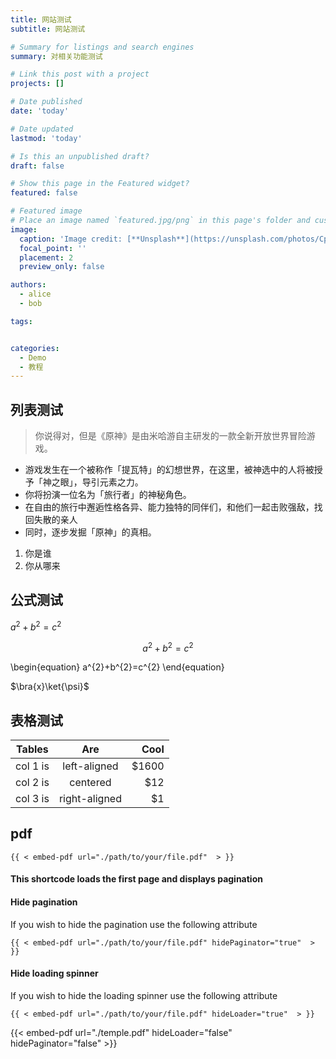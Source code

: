 ```yaml
---
title: 网站测试
subtitle: 网站测试

# Summary for listings and search engines
summary: 对相关功能测试

# Link this post with a project
projects: []

# Date published
date: 'today'

# Date updated
lastmod: 'today'

# Is this an unpublished draft?
draft: false

# Show this page in the Featured widget?
featured: false

# Featured image
# Place an image named `featured.jpg/png` in this page's folder and customize its options here.
image:
  caption: 'Image credit: [**Unsplash**](https://unsplash.com/photos/CpkOjOcXdUY)'
  focal_point: ''
  placement: 2
  preview_only: false

authors:
  - alice
  - bob

tags:


categories:
  - Demo
  - 教程
---
```

## 列表测试

> 你说得对，但是《原神》是由米哈游自主研发的一款全新开放世界冒险游戏。
- 游戏发生在一个被称作「提瓦特」的幻想世界，在这里，被神选中的人将被授予「神之眼」，导引元素之力。
- 你将扮演一位名为「旅行者」的神秘角色。
- 在自由的旅行中邂逅性格各异、能力独特的同伴们，和他们一起击败强敌，找回失散的亲人
- 同时，逐步发掘「原神」的真相。

1. 你是谁
2. 你从哪来

## 公式测试

$a^{2}+b^{2}=c^{2}$

$$a^{2}+b^{2}=c^{2}$$

\begin{equation}
  a^{2}+b^{2}=c^{2}
\end{equation}

$\bra{x}\ket{\psi}$


## 表格测试

| Tables   |      Are      |  Cool |
|----------|:-------------:|------:|
| col 1 is |  left-aligned | $1600 |
| col 2 is |    centered   |   $12 |
| col 3 is | right-aligned |    $1 |


## pdf

```
{{ < embed-pdf url="./path/to/your/file.pdf"  > }}
```
#### This shortcode loads the first page and displays pagination

#### Hide pagination

If you wish to hide the pagination use the following attribute
```
{{ < embed-pdf url="./path/to/your/file.pdf" hidePaginator="true"  > }}
```

#### Hide loading spinner

If you wish to hide the loading spinner use the following attribute
```
{{ < embed-pdf url="./path/to/your/file.pdf" hideLoader="true"  > }}
```

{{< embed-pdf url="./temple.pdf" hideLoader="false" hidePaginator="false" >}}
